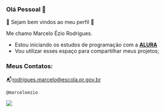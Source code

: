 ### Olá Pessoal 👋

💙 Sejam bem vindos ao meu perfil 💙

Me chamo Marcelo Ézio Rodrigues.

- Estou iniciando os estudos de programação com a [**ALURA**](https://www.alura.com.br)
- Vou utilizar esses espaço para compartilhar meus projetos;

### Meus Contatos:

📬rodrigues.marcelo@escola.pr.gov.br

`@marceloezio`

![](https://media.tenor.com/kyeNs4DnuW0AAAAC/dev_animado.gif)
